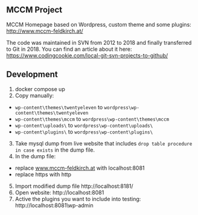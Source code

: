 ## MCCM Project

MCCM Homepage based on Wordpress, custom theme and some plugins: http://www.mccm-feldkirch.at/

The code was maintained in SVN from 2012 to 2018 and finally transferred to Git in 2018.
You can find an article about it here: https://www.codingcookie.com/local-git-svn-projects-to-github/

## Development

1. docker compose up
2. Copy manually:
- `wp-content\themes\twentyeleven` to `wordpress\wp-content\themes\twentyeleven`
- `wp-content\themes\mccm` to `wordpress\wp-content\themes\mccm`
- `wp-content\uploads\` to `wordpress\wp-content\uploads\`
- `wp-content\plugins\` to `wordpress\wp-content\plugins\`
3. Take mysql dump from live website that includes `drop table procedure in case exists` in the dump file.
4. In the dump file:
- replace www.mccm-feldkirch.at with localhost:8081
- replace https with http
5. Import modified dump file http://localhost:8181/
6. Open website: http://localhost:8081
7. Active the plugins you want to include into testing: http://localhost:8081\wp-admin
